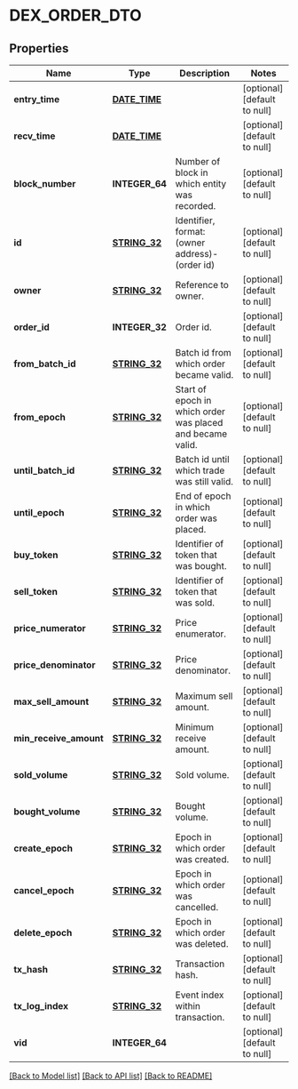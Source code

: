 # DEX_ORDER_DTO

## Properties
Name | Type | Description | Notes
------------ | ------------- | ------------- | -------------
**entry_time** | [**DATE_TIME**](DATE_TIME.md) |  | [optional] [default to null]
**recv_time** | [**DATE_TIME**](DATE_TIME.md) |  | [optional] [default to null]
**block_number** | **INTEGER_64** | Number of block in which entity was recorded. | [optional] [default to null]
**id** | [**STRING_32**](STRING_32.md) | Identifier, format: (owner address)-(order id) | [optional] [default to null]
**owner** | [**STRING_32**](STRING_32.md) | Reference to owner. | [optional] [default to null]
**order_id** | **INTEGER_32** | Order id. | [optional] [default to null]
**from_batch_id** | [**STRING_32**](STRING_32.md) | Batch id from which order became valid. | [optional] [default to null]
**from_epoch** | [**STRING_32**](STRING_32.md) | Start of epoch in which order was placed and became valid. | [optional] [default to null]
**until_batch_id** | [**STRING_32**](STRING_32.md) | Batch id until which trade was still valid. | [optional] [default to null]
**until_epoch** | [**STRING_32**](STRING_32.md) | End of epoch in which order was placed. | [optional] [default to null]
**buy_token** | [**STRING_32**](STRING_32.md) | Identifier of token that was bought. | [optional] [default to null]
**sell_token** | [**STRING_32**](STRING_32.md) | Identifier of token that was sold. | [optional] [default to null]
**price_numerator** | [**STRING_32**](STRING_32.md) | Price enumerator. | [optional] [default to null]
**price_denominator** | [**STRING_32**](STRING_32.md) | Price denominator. | [optional] [default to null]
**max_sell_amount** | [**STRING_32**](STRING_32.md) | Maximum sell amount. | [optional] [default to null]
**min_receive_amount** | [**STRING_32**](STRING_32.md) | Minimum receive amount. | [optional] [default to null]
**sold_volume** | [**STRING_32**](STRING_32.md) | Sold volume. | [optional] [default to null]
**bought_volume** | [**STRING_32**](STRING_32.md) | Bought volume. | [optional] [default to null]
**create_epoch** | [**STRING_32**](STRING_32.md) | Epoch in which order was created. | [optional] [default to null]
**cancel_epoch** | [**STRING_32**](STRING_32.md) | Epoch in which order was cancelled. | [optional] [default to null]
**delete_epoch** | [**STRING_32**](STRING_32.md) | Epoch in which order was deleted. | [optional] [default to null]
**tx_hash** | [**STRING_32**](STRING_32.md) | Transaction hash. | [optional] [default to null]
**tx_log_index** | [**STRING_32**](STRING_32.md) | Event index within transaction. | [optional] [default to null]
**vid** | **INTEGER_64** |  | [optional] [default to null]

[[Back to Model list]](../README.md#documentation-for-models) [[Back to API list]](../README.md#documentation-for-api-endpoints) [[Back to README]](../README.md)


